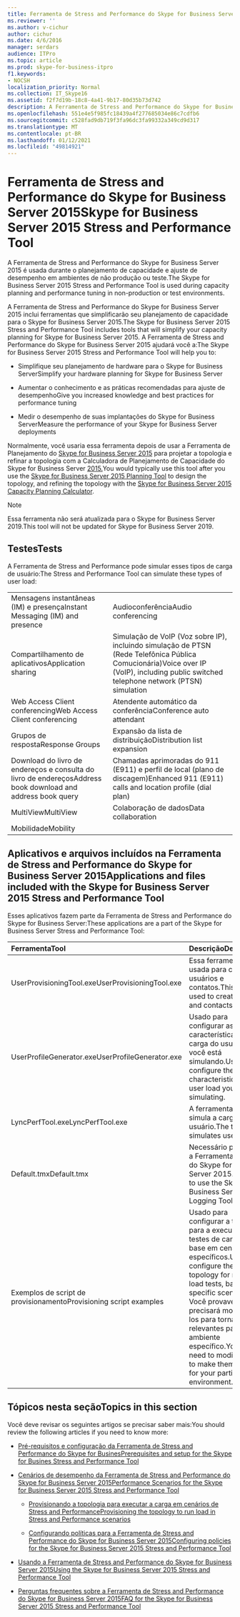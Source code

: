 ```yaml
---
title: Ferramenta de Stress and Performance do Skype for Business Server 2015
ms.reviewer: ''
ms.author: v-cichur
author: cichur
ms.date: 4/6/2016
manager: serdars
audience: ITPro
ms.topic: article
ms.prod: skype-for-business-itpro
f1.keywords:
- NOCSH
localization_priority: Normal
ms.collection: IT_Skype16
ms.assetid: f2f7d19b-18c8-4a41-9b17-80d35b73d742
description: A Ferramenta de Stress and Performance do Skype for Business Server 2015 é usada durante o planejamento de capacidade e ajuste de desempenho em ambientes de não produção ou teste.
ms.openlocfilehash: 551e4e5f985fc18439a4f277685034e86c7cdfb6
ms.sourcegitcommit: c528fad9db719f3fa96dc3fa99332a349cd9d317
ms.translationtype: MT
ms.contentlocale: pt-BR
ms.lasthandoff: 01/12/2021
ms.locfileid: "49814921"
---
```

# <a name="skype-for-business-server-2015-stress-and-performance-tool"></a><span data-ttu-id="5c86d-103">Ferramenta de Stress and Performance do Skype for Business Server 2015</span><span class="sxs-lookup"><span data-stu-id="5c86d-103">Skype for Business Server 2015 Stress and Performance Tool</span></span>
 
<span data-ttu-id="5c86d-104">A Ferramenta de Stress and Performance do Skype for Business Server 2015 é usada durante o planejamento de capacidade e ajuste de desempenho em ambientes de não produção ou teste.</span><span class="sxs-lookup"><span data-stu-id="5c86d-104">The Skype for Business Server 2015 Stress and Performance Tool is used during capacity planning and performance tuning in non-production or test environments.</span></span>
  
<span data-ttu-id="5c86d-105">A Ferramenta de Stress and Performance do Skype for Business Server 2015 inclui ferramentas que simplificarão seu planejamento de capacidade para o Skype for Business Server 2015.</span><span class="sxs-lookup"><span data-stu-id="5c86d-105">The Skype for Business Server 2015 Stress and Performance Tool includes tools that will simplify your capacity planning for Skype for Business Server 2015.</span></span> <span data-ttu-id="5c86d-106">A Ferramenta de Stress and Performance do Skype for Business Server 2015 ajudará você a:</span><span class="sxs-lookup"><span data-stu-id="5c86d-106">The Skype for Business Server 2015 Stress and Performance Tool will help you to:</span></span>
  
- <span data-ttu-id="5c86d-107">Simplifique seu planejamento de hardware para o Skype for Business Server</span><span class="sxs-lookup"><span data-stu-id="5c86d-107">Simplify your hardware planning for Skype for Business Server</span></span>
    
- <span data-ttu-id="5c86d-108">Aumentar o conhecimento e as práticas recomendadas para ajuste de desempenho</span><span class="sxs-lookup"><span data-stu-id="5c86d-108">Give you increased knowledge and best practices for performance tuning</span></span>
    
- <span data-ttu-id="5c86d-109">Medir o desempenho de suas implantações do Skype for Business Server</span><span class="sxs-lookup"><span data-stu-id="5c86d-109">Measure the performance of your Skype for Business Server deployments</span></span>
    
<span data-ttu-id="5c86d-110">Normalmente, você usaria essa ferramenta depois de usar a Ferramenta de Planejamento do [Skype for Business Server 2015](../../management-tools/planning-tool/planning-tool.md) para projetar a topologia e refinar a topologia com a Calculadora de Planejamento de Capacidade do Skype for Business Server [2015.](../../management-tools/capacity-planning-calculator.md)</span><span class="sxs-lookup"><span data-stu-id="5c86d-110">You would typically use this tool after you use the [Skype for Business Server 2015 Planning Tool](../../management-tools/planning-tool/planning-tool.md) to design the topology, and refining the topology with the [Skype for Business Server 2015 Capacity Planning Calculator](../../management-tools/capacity-planning-calculator.md).</span></span> 

> [!NOTE]
> <span data-ttu-id="5c86d-111">Essa ferramenta não será atualizada para o Skype for Business Server 2019.</span><span class="sxs-lookup"><span data-stu-id="5c86d-111">This tool will not be updated for Skype for Business Server 2019.</span></span>
  
## <a name="tests"></a><span data-ttu-id="5c86d-112">Testes</span><span class="sxs-lookup"><span data-stu-id="5c86d-112">Tests</span></span>

<span data-ttu-id="5c86d-113">A Ferramenta de Stress and Performance pode simular esses tipos de carga de usuário:</span><span class="sxs-lookup"><span data-stu-id="5c86d-113">The Stress and Performance Tool can simulate these types of user load:</span></span>
  
|||
|:-----|:-----|
|<span data-ttu-id="5c86d-114">Mensagens instantâneas (IM) e presença</span><span class="sxs-lookup"><span data-stu-id="5c86d-114">Instant Messaging (IM) and presence</span></span>  <br/> |<span data-ttu-id="5c86d-115">Audioconferência</span><span class="sxs-lookup"><span data-stu-id="5c86d-115">Audio conferencing</span></span>  <br/> |
|<span data-ttu-id="5c86d-116">Compartilhamento de aplicativos</span><span class="sxs-lookup"><span data-stu-id="5c86d-116">Application sharing</span></span>  <br/> |<span data-ttu-id="5c86d-117">Simulação de VoIP (Voz sobre IP), incluindo simulação de PTSN (Rede Telefônica Pública Comucionária)</span><span class="sxs-lookup"><span data-stu-id="5c86d-117">Voice over IP (VoIP), including public switched telephone network (PTSN) simulation</span></span>  <br/> |
|<span data-ttu-id="5c86d-118">Web Access Client conferencing</span><span class="sxs-lookup"><span data-stu-id="5c86d-118">Web Access Client conferencing</span></span>  <br/> |<span data-ttu-id="5c86d-119">Atendente automático da conferência</span><span class="sxs-lookup"><span data-stu-id="5c86d-119">Conference auto attendant</span></span>  <br/> |
|<span data-ttu-id="5c86d-120">Grupos de resposta</span><span class="sxs-lookup"><span data-stu-id="5c86d-120">Response Groups</span></span>  <br/> |<span data-ttu-id="5c86d-121">Expansão da lista de distribuição</span><span class="sxs-lookup"><span data-stu-id="5c86d-121">Distribution list expansion</span></span>  <br/> |
|<span data-ttu-id="5c86d-122">Download do livro de endereços e consulta do livro de endereços</span><span class="sxs-lookup"><span data-stu-id="5c86d-122">Address book download and address book query</span></span>  <br/> |<span data-ttu-id="5c86d-123">Chamadas aprimoradas do 911 (E911) e perfil de local (plano de discagem)</span><span class="sxs-lookup"><span data-stu-id="5c86d-123">Enhanced 911 (E911) calls and location profile (dial plan)</span></span>  <br/> |
|<span data-ttu-id="5c86d-124">MultiView</span><span class="sxs-lookup"><span data-stu-id="5c86d-124">MultiView</span></span>  <br/> |<span data-ttu-id="5c86d-125">Colaboração de dados</span><span class="sxs-lookup"><span data-stu-id="5c86d-125">Data collaboration</span></span>  <br/> |
|<span data-ttu-id="5c86d-126">Mobilidade</span><span class="sxs-lookup"><span data-stu-id="5c86d-126">Mobility</span></span>  <br/> ||
   
## <a name="applications-and-files-included-with-the-skype-for-business-server-2015-stress-and-performance-tool"></a><span data-ttu-id="5c86d-127">Aplicativos e arquivos incluídos na Ferramenta de Stress and Performance do Skype for Business Server 2015</span><span class="sxs-lookup"><span data-stu-id="5c86d-127">Applications and files included with the Skype for Business Server 2015 Stress and Performance Tool</span></span>

<span data-ttu-id="5c86d-128">Esses aplicativos fazem parte da Ferramenta de Stress and Performance do Skype for Business Server:</span><span class="sxs-lookup"><span data-stu-id="5c86d-128">These applications are a part of the Skype for Business Server Stress and Performance Tool:</span></span>
  
|<span data-ttu-id="5c86d-129">**Ferramenta**</span><span class="sxs-lookup"><span data-stu-id="5c86d-129">**Tool**</span></span>|<span data-ttu-id="5c86d-130">**Descrição**</span><span class="sxs-lookup"><span data-stu-id="5c86d-130">**Description**</span></span>|
|:-----|:-----|
|<span data-ttu-id="5c86d-131">UserProvisioningTool.exe</span><span class="sxs-lookup"><span data-stu-id="5c86d-131">UserProvisioningTool.exe</span></span>  <br/> |<span data-ttu-id="5c86d-132">Essa ferramenta é usada para criar usuários e contatos.</span><span class="sxs-lookup"><span data-stu-id="5c86d-132">This tool is used to create users and contacts.</span></span>  <br/> |
|<span data-ttu-id="5c86d-133">UserProfileGenerator.exe</span><span class="sxs-lookup"><span data-stu-id="5c86d-133">UserProfileGenerator.exe</span></span>  <br/> |<span data-ttu-id="5c86d-134">Usado para configurar as características da carga do usuário que você está simulando.</span><span class="sxs-lookup"><span data-stu-id="5c86d-134">Used to configure the characteristics of the user load you're simulating.</span></span>  <br/> |
|<span data-ttu-id="5c86d-135">LyncPerfTool.exe</span><span class="sxs-lookup"><span data-stu-id="5c86d-135">LyncPerfTool.exe</span></span>  <br/> |<span data-ttu-id="5c86d-136">A ferramenta que simula a carga do usuário.</span><span class="sxs-lookup"><span data-stu-id="5c86d-136">The tool that simulates user load.</span></span>  <br/> |
|<span data-ttu-id="5c86d-137">Default.tmx</span><span class="sxs-lookup"><span data-stu-id="5c86d-137">Default.tmx</span></span>  <br/> |<span data-ttu-id="5c86d-138">Necessário para usar a Ferramenta de Log do Skype for Business Server 2015.</span><span class="sxs-lookup"><span data-stu-id="5c86d-138">Required to use the Skype for Business Server 2015 Logging Tool.</span></span>  <br/> |
|<span data-ttu-id="5c86d-139">Exemplos de script de provisionamento</span><span class="sxs-lookup"><span data-stu-id="5c86d-139">Provisioning script examples</span></span>  <br/> |<span data-ttu-id="5c86d-140">Usado para configurar a topologia para a execução de testes de carga, com base em cenários específicos.</span><span class="sxs-lookup"><span data-stu-id="5c86d-140">Used to configure the topology for running load tests, based on specific scenarios.</span></span> <span data-ttu-id="5c86d-141">Você provavelmente precisará modificá-los para torná-los relevantes para seu ambiente específico.</span><span class="sxs-lookup"><span data-stu-id="5c86d-141">You'll likely need to modify them to make them relevant for your particular environment.</span></span>  <br/> |
   
## <a name="topics-in-this-section"></a><span data-ttu-id="5c86d-142">Tópicos nesta seção</span><span class="sxs-lookup"><span data-stu-id="5c86d-142">Topics in this section</span></span>

<span data-ttu-id="5c86d-143">Você deve revisar os seguintes artigos se precisar saber mais:</span><span class="sxs-lookup"><span data-stu-id="5c86d-143">You should review the following articles if you need to know more:</span></span>
  
- [<span data-ttu-id="5c86d-144">Pré-requisitos e configuração da Ferramenta de Stress and Performance do Skype for Busines</span><span class="sxs-lookup"><span data-stu-id="5c86d-144">Prerequisites and setup for the Skype for Busines Stress and Performance Tool</span></span>](prerequisites-and-setup.md)
    
- [<span data-ttu-id="5c86d-145">Cenários de desempenho da Ferramenta de Stress and Performance do Skype for Business Server 2015</span><span class="sxs-lookup"><span data-stu-id="5c86d-145">Performance Scenarios for the Skype for Business Server 2015 Stress and Performance Tool</span></span>](scenarios.md)
    
  - [<span data-ttu-id="5c86d-146">Provisionando a topologia para executar a carga em cenários de Stress and Performance</span><span class="sxs-lookup"><span data-stu-id="5c86d-146">Provisioning the topology to run load in Stress and Performance scenarios</span></span>](provisioning-the-topology-to-run-load.md)
    
  - [<span data-ttu-id="5c86d-147">Configurando políticas para a Ferramenta de Stress and Performance do Skype for Business Server 2015</span><span class="sxs-lookup"><span data-stu-id="5c86d-147">Configuring policies for the Skype for Business Server 2015 Stress and Performance Tool</span></span>](configuring-policies.md)
    
- [<span data-ttu-id="5c86d-148">Usando a Ferramenta de Stress and Performance do Skype for Business Server 2015</span><span class="sxs-lookup"><span data-stu-id="5c86d-148">Using the Skype for Business Server 2015 Stress and Performance Tool</span></span>](using-the-tool.md)
    
- [<span data-ttu-id="5c86d-149">Perguntas frequentes sobre a Ferramenta de Stress and Performance do Skype for Business Server 2015</span><span class="sxs-lookup"><span data-stu-id="5c86d-149">FAQ for the Skype for Business Server 2015 Stress and Performance Tool</span></span>](faq.md)
    

